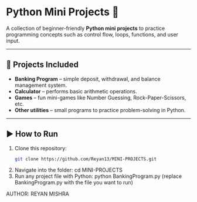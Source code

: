 # Python Mini Projects 🐍

A collection of beginner-friendly **Python mini projects** to practice programming concepts such as control flow, loops, functions, and user input.  

---

## 📂 Projects Included
- **Banking Program** – simple deposit, withdrawal, and balance management system.  
- **Calculator** – performs basic arithmetic operations.  
- **Games** – fun mini-games like Number Guessing, Rock-Paper-Scissors, etc.  
- **Other utilities** – small programs to practice problem-solving in Python.  

---

## ▶️ How to Run
1. Clone this repository:
   ```bash
   git clone https://github.com/Reyan13/MINI-PROJECTS.git
2. Navigate into the folder:
   cd MINI-PROJECTS
3. Run any project file with Python:
   python BankingProgram.py
(replace BankingProgram.py with the file you want to run)

AUTHOR: REYAN MISHRA
